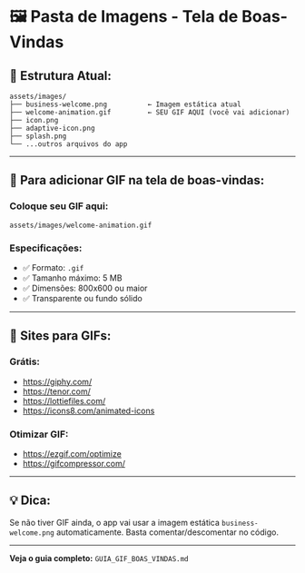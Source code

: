 # 🖼️ Pasta de Imagens - Tela de Boas-Vindas

## 📁 Estrutura Atual:

```
assets/images/
├── business-welcome.png          ← Imagem estática atual
├── welcome-animation.gif         ← SEU GIF AQUI (você vai adicionar)
├── icon.png
├── adaptive-icon.png
├── splash.png
└── ...outros arquivos do app
```

---

## 🎨 **Para adicionar GIF na tela de boas-vindas:**

### **Coloque seu GIF aqui:**
```
assets/images/welcome-animation.gif
```

### **Especificações:**
- ✅ Formato: `.gif`
- ✅ Tamanho máximo: 5 MB
- ✅ Dimensões: 800x600 ou maior
- ✅ Transparente ou fundo sólido

---

## 🔗 **Sites para GIFs:**

### **Grátis:**
- https://giphy.com/
- https://tenor.com/
- https://lottiefiles.com/
- https://icons8.com/animated-icons

### **Otimizar GIF:**
- https://ezgif.com/optimize
- https://gifcompressor.com/

---

## 💡 **Dica:**

Se não tiver GIF ainda, o app vai usar a imagem estática `business-welcome.png` automaticamente. Basta comentar/descomentar no código.

---

**Veja o guia completo:** `GUIA_GIF_BOAS_VINDAS.md`
